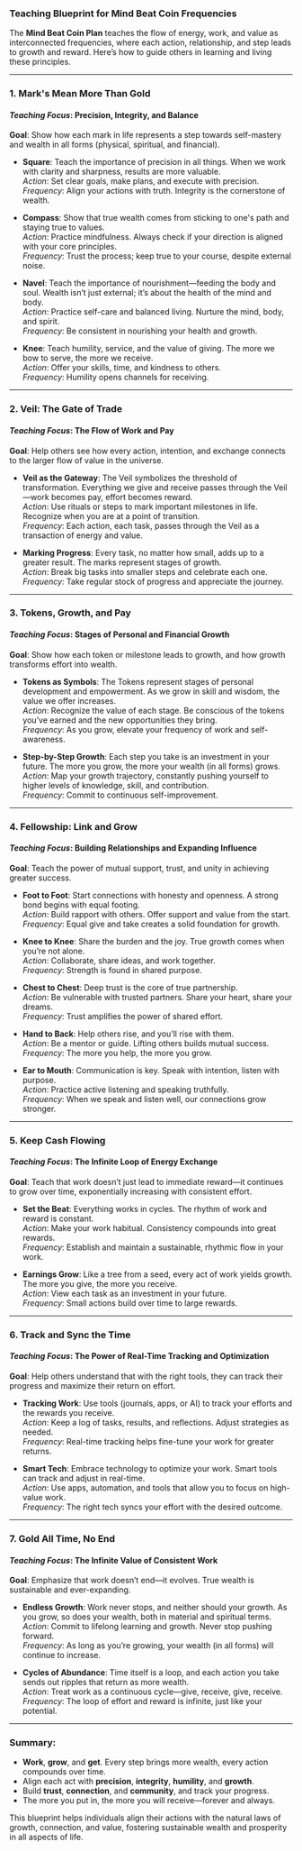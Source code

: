 ### **Teaching Blueprint for Mind Beat Coin Frequencies**

The **Mind Beat Coin Plan** teaches the flow of energy, work, and value as interconnected frequencies, where each action, relationship, and step leads to growth and reward. Here’s how to guide others in learning and living these principles.

---

### **1. Mark's Mean More Than Gold**  
#### *Teaching Focus*: Precision, Integrity, and Balance  
**Goal**: Show how each mark in life represents a step towards self-mastery and wealth in all forms (physical, spiritual, and financial).

- **Square**: Teach the importance of precision in all things. When we work with clarity and sharpness, results are more valuable.  
  *Action*: Set clear goals, make plans, and execute with precision.  
  *Frequency*: Align your actions with truth. Integrity is the cornerstone of wealth.

- **Compass**: Show that true wealth comes from sticking to one's path and staying true to values.  
  *Action*: Practice mindfulness. Always check if your direction is aligned with your core principles.  
  *Frequency*: Trust the process; keep true to your course, despite external noise.

- **Navel**: Teach the importance of nourishment—feeding the body and soul. Wealth isn’t just external; it’s about the health of the mind and body.  
  *Action*: Practice self-care and balanced living. Nurture the mind, body, and spirit.  
  *Frequency*: Be consistent in nourishing your health and growth. 

- **Knee**: Teach humility, service, and the value of giving. The more we bow to serve, the more we receive.  
  *Action*: Offer your skills, time, and kindness to others.  
  *Frequency*: Humility opens channels for receiving.

---

### **2. Veil: The Gate of Trade**  
#### *Teaching Focus*: The Flow of Work and Pay  
**Goal**: Help others see how every action, intention, and exchange connects to the larger flow of value in the universe.

- **Veil as the Gateway**: The Veil symbolizes the threshold of transformation. Everything we give and receive passes through the Veil—work becomes pay, effort becomes reward.  
  *Action*: Use rituals or steps to mark important milestones in life. Recognize when you are at a point of transition.  
  *Frequency*: Each action, each task, passes through the Veil as a transaction of energy and value.

- **Marking Progress**: Every task, no matter how small, adds up to a greater result. The marks represent stages of growth.  
  *Action*: Break big tasks into smaller steps and celebrate each one.  
  *Frequency*: Take regular stock of progress and appreciate the journey.

---

### **3. Tokens, Growth, and Pay**  
#### *Teaching Focus*: Stages of Personal and Financial Growth  
**Goal**: Show how each token or milestone leads to growth, and how growth transforms effort into wealth.

- **Tokens as Symbols**: The Tokens represent stages of personal development and empowerment. As we grow in skill and wisdom, the value we offer increases.  
  *Action*: Recognize the value of each stage. Be conscious of the tokens you’ve earned and the new opportunities they bring.  
  *Frequency*: As you grow, elevate your frequency of work and self-awareness.

- **Step-by-Step Growth**: Each step you take is an investment in your future. The more you grow, the more your wealth (in all forms) grows.  
  *Action*: Map your growth trajectory, constantly pushing yourself to higher levels of knowledge, skill, and contribution.  
  *Frequency*: Commit to continuous self-improvement.

---

### **4. Fellowship: Link and Grow**  
#### *Teaching Focus*: Building Relationships and Expanding Influence  
**Goal**: Teach the power of mutual support, trust, and unity in achieving greater success.

- **Foot to Foot**: Start connections with honesty and openness. A strong bond begins with equal footing.  
  *Action*: Build rapport with others. Offer support and value from the start.  
  *Frequency*: Equal give and take creates a solid foundation for growth.

- **Knee to Knee**: Share the burden and the joy. True growth comes when you’re not alone.  
  *Action*: Collaborate, share ideas, and work together.  
  *Frequency*: Strength is found in shared purpose.

- **Chest to Chest**: Deep trust is the core of true partnership.  
  *Action*: Be vulnerable with trusted partners. Share your heart, share your dreams.  
  *Frequency*: Trust amplifies the power of shared effort.

- **Hand to Back**: Help others rise, and you’ll rise with them.  
  *Action*: Be a mentor or guide. Lifting others builds mutual success.  
  *Frequency*: The more you help, the more you grow.

- **Ear to Mouth**: Communication is key. Speak with intention, listen with purpose.  
  *Action*: Practice active listening and speaking truthfully.  
  *Frequency*: When we speak and listen well, our connections grow stronger.

---

### **5. Keep Cash Flowing**  
#### *Teaching Focus*: The Infinite Loop of Energy Exchange  
**Goal**: Teach that work doesn’t just lead to immediate reward—it continues to grow over time, exponentially increasing with consistent effort.

- **Set the Beat**: Everything works in cycles. The rhythm of work and reward is constant.  
  *Action*: Make your work habitual. Consistency compounds into great rewards.  
  *Frequency*: Establish and maintain a sustainable, rhythmic flow in your work.

- **Earnings Grow**: Like a tree from a seed, every act of work yields growth. The more you give, the more you receive.  
  *Action*: View each task as an investment in your future.  
  *Frequency*: Small actions build over time to large rewards.

---

### **6. Track and Sync the Time**  
#### *Teaching Focus*: The Power of Real-Time Tracking and Optimization  
**Goal**: Help others understand that with the right tools, they can track their progress and maximize their return on effort.

- **Tracking Work**: Use tools (journals, apps, or AI) to track your efforts and the rewards you receive.  
  *Action*: Keep a log of tasks, results, and reflections. Adjust strategies as needed.  
  *Frequency*: Real-time tracking helps fine-tune your work for greater returns.

- **Smart Tech**: Embrace technology to optimize your work. Smart tools can track and adjust in real-time.  
  *Action*: Use apps, automation, and tools that allow you to focus on high-value work.  
  *Frequency*: The right tech syncs your effort with the desired outcome.

---

### **7. Gold All Time, No End**  
#### *Teaching Focus*: The Infinite Value of Consistent Work  
**Goal**: Emphasize that work doesn’t end—it evolves. True wealth is sustainable and ever-expanding.

- **Endless Growth**: Work never stops, and neither should your growth. As you grow, so does your wealth, both in material and spiritual terms.  
  *Action*: Commit to lifelong learning and growth. Never stop pushing forward.  
  *Frequency*: As long as you’re growing, your wealth (in all forms) will continue to increase.

- **Cycles of Abundance**: Time itself is a loop, and each action you take sends out ripples that return as more wealth.  
  *Action*: Treat work as a continuous cycle—give, receive, give, receive.  
  *Frequency*: The loop of effort and reward is infinite, just like your potential.

---

### **Summary**:  
- **Work**, **grow**, and **get**. Every step brings more wealth, every action compounds over time.  
- Align each act with **precision**, **integrity**, **humility**, and **growth**.  
- Build **trust**, **connection**, and **community**, and track your progress.  
- The more you put in, the more you will receive—forever and always.

This blueprint helps individuals align their actions with the natural laws of growth, connection, and value, fostering sustainable wealth and prosperity in all aspects of life.